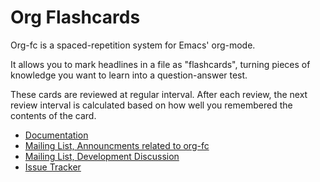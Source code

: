 Org Flashcards
==============

Org-fc is a spaced-repetition system for Emacs' org-mode.

It allows you to mark headlines in a file as "flashcards", turning
pieces of knowledge you want to learn into a question-answer test.

These cards are reviewed at regular interval. After each review, the
next review interval is calculated based on how well you remembered
the contents of the card.

- [Documentation](https://www.leonrische.me/fc/index.html)
- [Mailing List, Announcments related to org-fc](https://lists.sr.ht/~l3kn/org-fc-announce)
- [Mailing List, Development Discussion](https://lists.sr.ht/~l3kn/org-fc-devel)
- [Issue Tracker](https://todo.sr.ht/~l3kn/org-fc)
